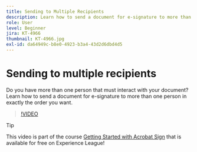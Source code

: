 ```yaml
---
title: Sending to Multiple Recipients
description: Learn how to send a document for e-signature to more than one person in exactly the order you want
role: User
level: Beginner
jira: KT-4966
thumbnail: KT-4966.jpg
exl-id: da64949c-b8e0-4923-b3a4-43d2d6dbd4d5
---
```

# Sending to multiple recipients

Do you have more than one person that must interact with your document? Learn how to send a document for e-signature to more than one person in exactly the order you want.

>[!VIDEO](https://video.tv.adobe.com/v/341296?quality=12&learn=on&hidetitle=true)

>[!TIP]
>
>This video is part of the course [Getting Started with Acrobat Sign](https://experienceleague.adobe.com/?recommended=Sign-U-1-2020.1) that is available for free on Experience League!
